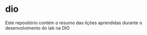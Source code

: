 # dio
Este repositório contém o resumo das lições aprendidas durante o desenvolvimento do lab na DIO

